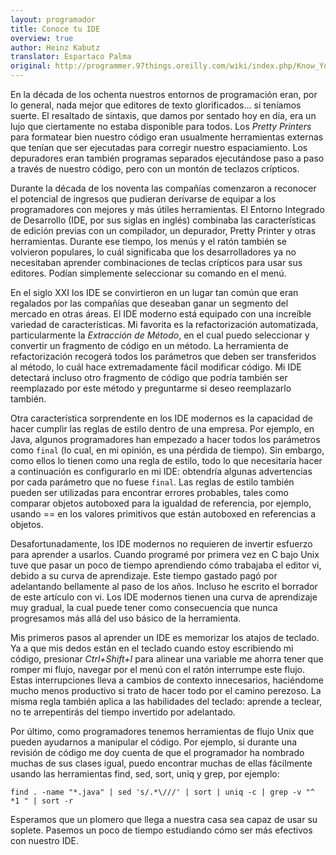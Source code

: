 ```yaml
---
layout: programador
title: Conoce tu IDE
overview: true
author: Heinz Kabutz
translator: Espartaco Palma
original: http://programmer.97things.oreilly.com/wiki/index.php/Know_Your_IDE
---
```


En la década de los ochenta nuestros entornos de programación eran, por
lo general, nada mejor que editores de texto glorificados… si teníamos
suerte. El resaltado de sintaxis, que damos por sentado hoy en día, era
un lujo que ciertamente no estaba disponible para todos. Los _Pretty
Printers_ para formatear bien nuestro código eran usualmente
herramientas externas que tenían que ser ejecutadas para corregir
nuestro espaciamiento. Los depuradores eran también programas separados
ejecutándose paso a paso a través de nuestro código, pero con un montón
de teclazos crípticos.

Durante la década de los noventa las compañías comenzaron a reconocer el
potencial de ingresos que pudieran derivarse de equipar a los
programadores con mejores y más útiles herramientas. El Entorno
Integrado de Desarrollo (IDE, por sus siglas en inglés) combinaba las
características de edición previas con un compilador, un depurador,
Pretty Printer y otras herramientas. Durante ese tiempo, los menús y el
ratón también se volvieron populares, lo cuál significaba que los
desarrolladores ya no necesitaban aprender combinaciones de teclas
crípticos para usar sus editores. Podían simplemente seleccionar su
comando en el menú.

En el siglo XXI los IDE se convirtieron en un lugar tan común que eran
regalados por las compañías que deseaban ganar un segmento del mercado
en otras áreas. El IDE moderno está equipado con una increíble variedad
de características. Mi favorita es la refactorización automatizada,
particularmente la _Extracción de Método_, en el cual puedo seleccionar
y convertir un fragmento de código en un método. La herramienta de
refactorización recogerá todos los parámetros que deben ser transferidos
al método, lo cuál hace extremadamente fácil modificar código. Mi IDE
detectará incluso otro fragmento de código que podría también ser
reemplazado por este método y preguntarme si deseo reemplazarlo también.

Otra característica sorprendente en los IDE modernos es la capacidad de
hacer cumplir las reglas de estilo dentro de una empresa. Por ejemplo,
en Java, algunos programadores han empezado a hacer todos los parámetros
como `final` (lo cual, en mi opinión, es una pérdida de tiempo). Sin
embargo, como ellos lo tienen como una regla de estilo, todo lo que
necesitaría hacer a continuación es configurarlo en mi IDE: obtendría
algunas advertencias por cada parámetro que no fuese `final`. Las reglas
de estilo también pueden ser utilizadas para encontrar errores
probables, tales como comparar objetos autoboxed para la igualdad de
referencia, por ejemplo, usando == en los valores primitivos que están
autoboxed en referencias a objetos.

Desafortunadamente, los IDE modernos no requieren de invertir esfuerzo
para aprender a usarlos. Cuando programé por primera vez en C bajo Unix
tuve que pasar un poco de tiempo aprendiendo cómo trabajaba el editor
vi, debido a su curva de aprendizaje. Este tiempo gastado pagó por
adelantando bellamente al paso de los años. Incluso he escrito el
borrador de este artículo con vi. Los IDE modernos tienen una curva de
aprendizaje muy gradual, la cual puede tener como consecuencia que nunca
progresamos más allá del uso básico de la herramienta.

Mis primeros pasos al aprender un IDE es memorizar los atajos de
teclado. Ya a que mis dedos están en el teclado cuando estoy escribiendo
mi código, presionar _Ctrl+Shift+I_ para alinear una variable me ahorra
tener que romper mi flujo, navegar por el menú con el ratón interrumpe
este flujo. Estas interrupciones lleva a cambios de contexto
innecesarios, haciéndome mucho menos productivo si trato de hacer todo
por el camino perezoso. La misma regla también aplica a las habilidades
del teclado: aprende a teclear, no te arrepentirás del tiempo invertido
por adelantado.

Por último, como programadores tenemos herramientas de flujo Unix que
pueden ayudarnos a manipular el código. Por ejemplo, si durante una
revisión de código me doy cuenta de que el programador ha nombrado
muchas de sus clases igual, puedo encontrar muchas de ellas fácilmente
usando las herramientas find, sed, sort, uniq y grep, por ejemplo:


    find . -name "*.java" | sed 's/.*\///' | sort | uniq -c | grep -v "^ *1 " | sort -r


Esperamos que un plomero que llega a nuestra casa sea capaz de usar su
soplete. Pasemos un poco de tiempo estudiando cómo ser más efectivos con
nuestro IDE.


